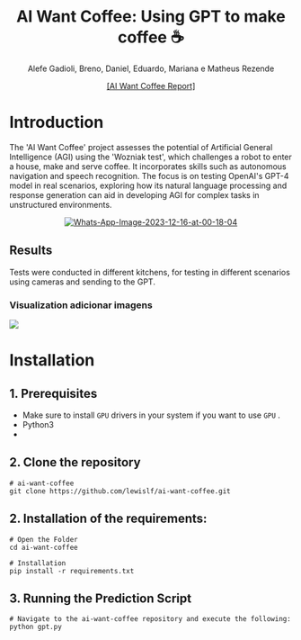 <div align="center">
<h1> AI Want Coffee: Using GPT to make coffee ☕ </h1>

<!-- <--!span><font size="5", > Efficient and Robust 2D-to-BEV Representation Learning via Geometry-guided Kernel Transformer
</font></span> -->

  Alefe Gadioli, Breno, Daniel, Eduardo, Mariana e Matheus Rezende
<!-- <a href="https://scholar.google.com/citations?user=pCY-bikAAAAJ&hl=zh-CN">Jinwei Yuan</a> -->
<div><a href="https://arxiv.org/abs/2208.11434">[AI Want Coffee Report]</a></div> 

</div>

# Introduction

The 'AI Want Coffee' project assesses the potential of Artificial General Intelligence (AGI) using the 'Wozniak test', which challenges a robot to enter a house, make and serve coffee. It incorporates skills such as autonomous navigation and speech recognition. The focus is on testing OpenAI's GPT-4 model in real scenarios, exploring how its natural language processing and response generation can aid in developing AGI for complex tasks in unstructured environments.

<div align="center"><a href="https://ibb.co/Xz1dsX3"><img src="https://i.ibb.co/7GPTWvR/Whats-App-Image-2023-12-16-at-00-18-04.jpg" alt="Whats-App-Image-2023-12-16-at-00-18-04" border="0"></a> </div>

## Results
Tests were conducted in different kitchens, for testing in different scenarios using cameras and sending to the GPT. 

### Visualization  **adicionar imagens**
<td><img src=data/demo/together_video.gif/></td>

# Installation
## 1. Prerequisites

- Make sure to install `GPU` drivers in your system if you want to use `GPU` .
- Python3
- 

## 2. Clone the repository
``` shell
# ai-want-coffee
git clone https://github.com/lewislf/ai-want-coffee.git
```

## 2. Installation of the requirements:
``` shell
# Open the Folder
cd ai-want-coffee
```

``` shell
# Installation
pip install -r requirements.txt
```



## 3. Running the Prediction Script
```shell
# Navigate to the ai-want-coffee repository and execute the following:
python gpt.py
```
